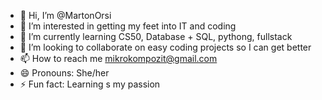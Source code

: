 - 👋 Hi, I’m @MartonOrsi
- 👀 I’m interested in getting my feet into IT and coding
- 🌱 I’m currently learning CS50, Database + SQL, pythong, fullstack
- 💞️ I’m looking to collaborate on easy coding projects so I can get better
- 📫 How to reach me mikrokompozit@gmail.com
- 😄 Pronouns: She/her
- ⚡ Fun fact: Learning s my passion

<!---
MartonOrsi/MartonOrsi is a ✨ special ✨ repository because its `README.md` (this file) appears on your GitHub profile.
You can click the Preview link to take a look at your changes.
--->
